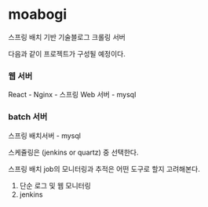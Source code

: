 # moabogi
스프링 배치 기반 기술블로그 크롤링 서버

다음과 같이 프로젝트가 구성될 예정이다.

### 웹 서버
React - Nginx - 스프링 Web 서버 - mysql

### batch 서버
스프링 배치서버 - mysql

스케쥴링은 (jenkins or quartz) 중 선택한다.

스프링 배치 job의 모니터링과 추적은 어떤 도구로 할지 고려해본다.
1. 단순 로그 및 웹 모니터링
2. jenkins
